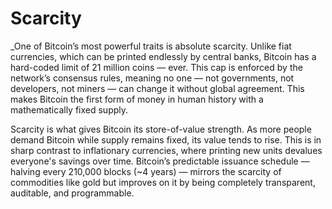 # Scarcity

_One of Bitcoin’s most powerful traits is absolute scarcity. Unlike fiat currencies, which can be printed endlessly by central banks, Bitcoin has a hard-coded limit of 21 million coins — ever. This cap is enforced by the network’s consensus rules, meaning no one — not governments, not developers, not miners — can change it without global agreement. This makes Bitcoin the first form of money in human history with a mathematically fixed supply.

Scarcity is what gives Bitcoin its store-of-value strength. As more people demand Bitcoin while supply remains fixed, its value tends to rise. This is in sharp contrast to inflationary currencies, where printing new units devalues everyone's savings over time. Bitcoin’s predictable issuance schedule — halving every 210,000 blocks (~4 years) — mirrors the scarcity of commodities like gold but improves on it by being completely transparent, auditable, and programmable.
